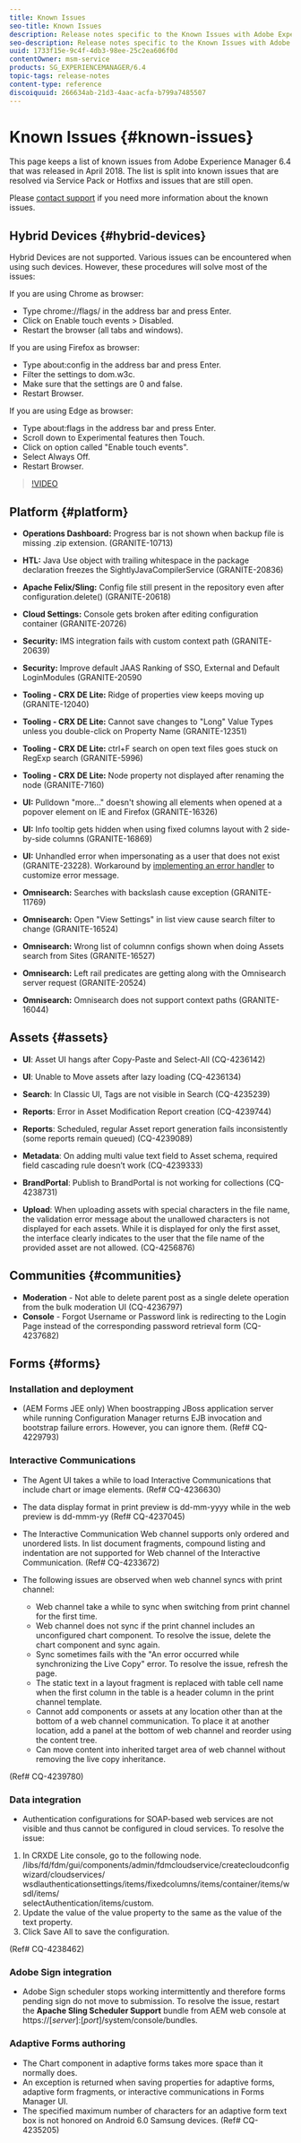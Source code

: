 ```yaml
---
title: Known Issues
seo-title: Known Issues
description: Release notes specific to the Known Issues with Adobe Experience Manager 6.3.
seo-description: Release notes specific to the Known Issues with Adobe Experience Manager 6.3.
uuid: 1733f15e-9c4f-4db3-98ee-25c2ea606f0d
contentOwner: msm-service
products: SG_EXPERIENCEMANAGER/6.4
topic-tags: release-notes
content-type: reference
discoiquuid: 266634ab-21d3-4aac-acfa-b799a7485507
---
```


# Known Issues {#known-issues}

This page keeps a list of known issues from Adobe Experience Manager 6.4 that was released in April 2018. The list is split into known issues that are resolved via Service Pack or Hotfixs and issues that are still open.

Please [contact support](https://helpx.adobe.com/support/experience-manager.html) if you need more information about the known issues.

## Hybrid Devices {#hybrid-devices}

Hybrid Devices are not supported. Various issues can be encountered when using such devices. However, these procedures will solve most of the issues:

If you are using Chrome as browser:  
* Type chrome://flags/ in the address bar and press Enter.  
* Click on Enable touch events &gt; Disabled.  
* Restart the browser (all tabs and windows).  
  
If you are using Firefox as browser:  
* Type about:config in the address bar and press Enter.  
* Filter the settings to dom.w3c.  
* Make sure that the settings are 0 and false.  
* Restart Browser.

If you are using Edge as browser:

* Type about:flags in the address bar and press Enter.  
* Scroll down to Experimental features then Touch.  
* Click on option called "Enable touch events".  
* Select Always Off.  
* Restart Browser.

>[!VIDEO](https://vimeo.com/)

## Platform {#platform}

* **Operations Dashboard:** Progress bar is not shown when backup file is missing .zip extension. (GRANITE-10713)
* **HTL:** Java Use object with trailing whitespace in the package declaration freezes the SightlyJavaCompilerService (GRANITE-20836)
* **Apache Felix/Sling:** Config file still present in the repository even after configuration.delete() (GRANITE-20618)
* **Cloud Settings:** Console gets broken after editing configuration container (GRANITE-20726)
* **Security:** IMS integration fails with custom context path (GRANITE-20639)
* **Security:** Improve default JAAS Ranking of SSO, External and Default LoginModules (GRANITE-20590
* **Tooling - CRX DE Lite:** Ridge of properties view keeps moving up (GRANITE-12040)
* **Tooling - CRX DE Lite:** Cannot save changes to "Long" Value Types unless you double-click on Property Name (GRANITE-12351)  

* **Tooling - CRX DE Lite:** ctrl+F search on open text files goes stuck on RegExp search (GRANITE-5996)  

* **Tooling - CRX DE Lite:** Node property not displayed after renaming the node (GRANITE-7160)
* **UI:** Pulldown "more..." doesn't showing all elements when opened at a popover element on IE and Firefox (GRANITE-16326)
* **UI:** Info tooltip gets hidden when using fixed columns layout with 2 side-by-side columns (GRANITE-16869)
* **UI:** Unhandled error when impersonating as a user that does not exist (GRANITE-23228). Workaround by [implementing an error handler](/help/sites-developing/customizing-errorhandler-pages.md) to customize error message.  

* **Omnisearch:** Searches with backslash cause exception (GRANITE-11769)
* **Omnisearch:** Open "View Settings" in list view cause search filter to change (GRANITE-16524)
* **Omnisearch:** Wrong list of columnn configs shown when doing Assets search from Sites (GRANITE-16527)  

* **Omnisearch:** Left rail predicates are getting along with the Omnisearch server request (GRANITE-20524)
* **Omnisearch:** Omnisearch does not support context paths (GRANITE-16044)

## Assets {#assets}

* **UI**: Asset UI hangs after Copy-Paste and Select-All (CQ-4236142)
* **UI**: Unable to Move assets after lazy loading (CQ-4236134)
* **Search**: In Classic UI, Tags are not visible in Search (CQ-4235239)

* **Reports**: Error in Asset Modification Report creation (CQ-4239744)

* **Reports**: Scheduled, regular Asset report generation fails inconsistently (some reports remain queued) (CQ-4239089)

* **Metadata**: On adding multi value text field to Asset schema, required field cascading rule doesn’t work (CQ-4239333)

* **BrandPortal**: Publish to BrandPortal is not working for collections (CQ-4238731)

* **Upload**: When uploading assets with special characters in the file name, the validation error message about the unallowed characters is not displayed for each assets. While it is displayed for only the first asset, the interface clearly indicates to the user that the file name of the provided asset are not allowed. (CQ-4256876)

## Communities {#communities}

* **Moderation** - Not able to delete parent post as a single delete operation from the bulk moderation UI (CQ-4236797)
* **Console** - Forgot Username or Password link is redirecting to the Login Page instead of the corresponding password retrieval form (CQ-4237682)

## Forms {#forms}

### Installation and deployment

* (AEM Forms JEE only) When boostrapping JBoss application server while running Configuration Manager returns EJB invocation and bootstrap failure errors. However, you can ignore them. (Ref# CQ-4229793)

### Interactive Communications

* The Agent UI takes a while to load Interactive Communications that include chart or image elements. (Ref# CQ-4236630)
* The data display format in print preview is dd-mm-yyyy while in the web preview is dd-mmm-yy (Ref# CQ-4237045)  
* The Interactive Communication Web channel supports only ordered and unordered lists. In list document fragments, compound listing and indentation are not supported for Web channel of the Interactive Communication. (Ref# CQ-4233672)
* The following issues are observed when web channel syncs with print channel:

    * Web channel take a while to sync when switching from print channel for the first time.
    * Web channel does not sync if the print channel includes an unconfigured chart component. To resolve the issue, delete the chart component and sync again.
    * Sync sometimes fails with the "An error occurred while synchronizing the Live Copy" error. To resolve the issue, refresh the page.
    * The static text in a layout fragment is replaced with table cell name when the first column in the table is a header column in the print channel template.
    * Cannot add components or assets at any location other than at the bottom of a web channel communication. To place it at another location, add a panel at the bottom of web channel and reorder using the content tree.
    * Can move content into inherited target area of web channel without removing the live copy inheritance.

(Ref# CQ-4239780)

### Data integration

* Authentication configurations for SOAP-based web services are not visible and thus cannot be configured in cloud services. To resolve the issue:

1. In CRXDE Lite console, go to the following node.  
/libs/fd/fdm/gui/components/admin/fdmcloudservice/createcloudconfigwizard/cloudservices/  
wsdlauthenticationsettings/items/fixedcolumns/items/container/items/wsdl/items/  
selectAuthentication/items/custom.  
1. Update the value of the value property to the same as the value of the text property.  
1. Click Save All to save the configuration.

(Ref# CQ-4238462)

### Adobe Sign integration

* Adobe Sign scheduler stops working intermittently and therefore forms pending sign do not move to submission. To resolve the issue, restart the **Apache Sling Scheduler Support** bundle from AEM web console at https://[*server*]:[*port*]/system/console/bundles.

### Adaptive Forms authoring

* The Chart component in adaptive forms takes more space than it normally does.
* An exception is returned when saving properties for adaptive forms, adaptive form fragments, or interactive communications in Forms Manager UI.
* The specified maximum number of characters for an adaptive form text box is not honored on Android 6.0 Samsung devices. (Ref# CQ-4235205)

